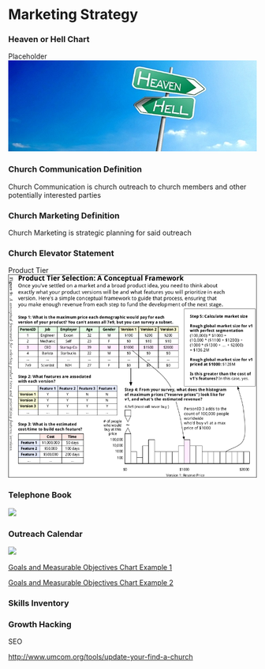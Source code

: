 # Marketing Strategy

### Heaven or Hell Chart

Placeholder
![](marketing-strategy/heaven-or-hell-chart.jpg)

### Church Communication Definition

Church Communication is church outreach to church members and other potentially interested parties

### Church Marketing Definition

Church Marketing is strategic planning for said outreach

### Church Elevator Statement

Product Tier
![](marketing-strategy/product-tier.png)

### Telephone Book

![](marketing-strategy/marketing-strategy-telephone-book.jpeg)

### Outreach Calendar

![](marketing-strategy/marketing-strategy-outreach-calendar.jpeg)

[Goals and Measurable Objectives Chart Example 1](marketing-strategy/goals-measurable-objectives-chart-example-1.png)

[Goals and Measurable Objectives Chart Example 2](marketing-strategy/goals-measurable-objectives-chart-example-2.png)

### Skills Inventory

### Growth Hacking

SEO

http://www.umcom.org/tools/update-your-find-a-church